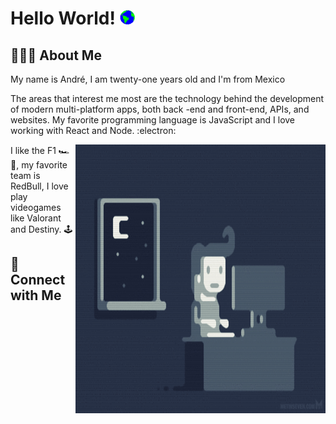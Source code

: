 <h1> Hello World!  <img src="https://github.com/LOG1CRS/LOG1CRS/blob/master/Earth.gif" width="24px"> </h1>

<h2> 👨🏻‍💻 About Me </h2>

<p>My name is André, I am twenty-one years old and I'm from Mexico</p>

<p>The areas that interest me most are the technology behind the development of modern
multi-platform apps, both back -end and front-end, APIs, and websites. My favorite programming
language is JavaScript and I love working with React and Node. :electron:</p>

<img src="https://github.com/LOG1CRS/LOG1CRS/blob/master/me.gif" height="430" width="400" align="right"></img>

<p>I like the F1 🏎 🏁, my favorite team is RedBull, I love play videogames like Valorant and Destiny. 🕹</p>

<h2> 📱 Connect with Me </h2>

